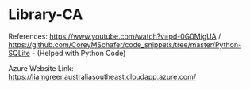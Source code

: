 # Library-CA

References: https://www.youtube.com/watch?v=pd-0G0MigUA / https://github.com/CoreyMSchafer/code_snippets/tree/master/Python-SQLite - (Helped with Python Code)

Azure Website Link: https://liamgreer.australiasoutheast.cloudapp.azure.com/
